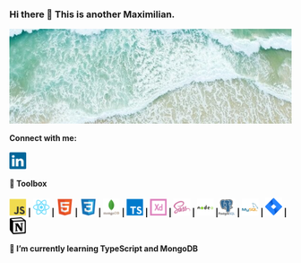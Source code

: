 ### Hi there 👋 This is another Maximilian.
<img src="https://raw.githubusercontent.com/Malie2018/Malie2018/main/pexels-daniel-jurin-water.jpg" width="1080px">

<b>Connect with me:<b><br><br>
<a href="https://www.linkedin.com/in/nooneihaveliebscher/"><img src="https://raw.githubusercontent.com/Malie2018/Malie2018/main/linkedin.svg" width="30px" alt="LinkedIn"></a>

🧰 Toolbox <br><br>
<img src="https://github.com/devicons/devicon/blob/master/icons/javascript/javascript-original.svg" width="30px"> | <img src="https://github.com/devicons/devicon/blob/master/icons/react/react-original.svg" width="30px"> | <img src="https://github.com/devicons/devicon/blob/master/icons/html5/html5-original.svg" width="30px"> |  <img src="https://github.com/devicons/devicon/blob/master/icons/css3/css3-original.svg" width="30px"> | <img src="https://github.com/devicons/devicon/blob/master/icons/mongodb/mongodb-original-wordmark.svg" width="30px"> | <img src="https://github.com/devicons/devicon/blob/master/icons/typescript/typescript-original.svg" width="30px"> |  <img src="https://github.com/devicons/devicon/blob/master/icons/xd/xd-line.svg" width="30px"> | <img src="https://github.com/devicons/devicon/blob/master/icons/sass/sass-original.svg" width="30px"> | <img src="https://github.com/devicons/devicon/blob/master/icons/nodejs/nodejs-original-wordmark.svg" width="30px"> |<img src="https://github.com/devicons/devicon/blob/master/icons/postgresql/postgresql-original-wordmark.svg" width="30px"> | <img src="https://github.com/devicons/devicon/blob/master/icons/mysql/mysql-original-wordmark.svg" width="30px"> | <img src="https://raw.githubusercontent.com/Malie2018/Malie2018/main/jira-3.svg" width="30px"> | <img src="https://raw.githubusercontent.com/Malie2018/Malie2018/main/notion-logo-1.svg" width="30px">



🌱 I’m currently learning TypeScript and MongoDB
<!--
**MaLIE2018/malie2018** is a ✨ _special_ ✨ repository because its `README.md` (this file) appears on your GitHub profile.

Here are some ideas to get you started:

- 🔭 I’m currently working on ...
- 
- 👯 I’m looking to collaborate on ...
- 🤔 I’m looking for help with ...
- 💬 Ask me about ...
- 📫 How to reach me: ...
- 😄 Pronouns: ...
- ⚡ Fun fact: ...
-->
